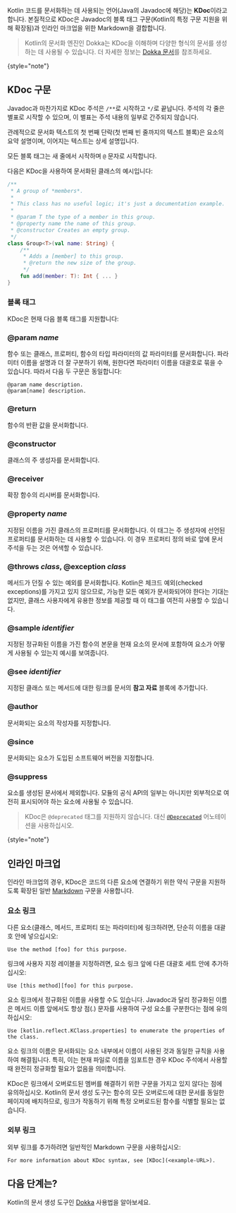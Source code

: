 [//]: # (title: Kotlin 코드 문서화: KDoc)

Kotlin 코드를 문서화하는 데 사용되는 언어(Java의 Javadoc에 해당)는 **KDoc**이라고 합니다. 본질적으로 KDoc은 Javadoc의 블록 태그 구문(Kotlin의 특정 구문 지원을 위해 확장됨)과 인라인 마크업을 위한 Markdown을 결합합니다.

> Kotlin의 문서화 엔진인 Dokka는 KDoc을 이해하며 다양한 형식의 문서를 생성하는 데 사용될 수 있습니다. 더 자세한 정보는 [Dokka 문서](dokka-introduction.md)를 참조하세요.
>
{style="note"}

## KDoc 구문

Javadoc과 마찬가지로 KDoc 주석은 `/**`로 시작하고 `*/`로 끝납니다. 주석의 각 줄은 별표로 시작할 수 있으며, 이 별표는 주석 내용의 일부로 간주되지 않습니다.

관례적으로 문서화 텍스트의 첫 번째 단락(첫 번째 빈 줄까지의 텍스트 블록)은 요소의 요약 설명이며, 이어지는 텍스트는 상세 설명입니다.

모든 블록 태그는 새 줄에서 시작하며 `@` 문자로 시작합니다.

다음은 KDoc을 사용하여 문서화된 클래스의 예시입니다:

```kotlin
/**
 * A group of *members*.
 *
 * This class has no useful logic; it's just a documentation example.
 *
 * @param T the type of a member in this group.
 * @property name the name of this group.
 * @constructor Creates an empty group.
 */
class Group<T>(val name: String) {
    /**
     * Adds a [member] to this group.
     * @return the new size of the group.
     */
    fun add(member: T): Int { ... }
}
```

### 블록 태그

KDoc은 현재 다음 블록 태그를 지원합니다:

### @param _name_

함수 또는 클래스, 프로퍼티, 함수의 타입 파라미터의 값 파라미터를 문서화합니다.
파라미터 이름을 설명과 더 잘 구분하기 위해, 원한다면 파라미터 이름을 대괄호로 묶을 수 있습니다. 따라서 다음 두 구문은 동일합니다:

```none
@param name description.
@param[name] description.
```

### @return

함수의 반환 값을 문서화합니다.

### @constructor

클래스의 주 생성자를 문서화합니다.

### @receiver

확장 함수의 리시버를 문서화합니다.

### @property _name_

지정된 이름을 가진 클래스의 프로퍼티를 문서화합니다. 이 태그는 주 생성자에 선언된 프로퍼티를 문서화하는 데 사용할 수 있습니다. 이 경우 프로퍼티 정의 바로 앞에 문서 주석을 두는 것은 어색할 수 있습니다.

### @throws _class_, @exception _class_

메서드가 던질 수 있는 예외를 문서화합니다. Kotlin은 체크드 예외(checked exceptions)를 가지고 있지 않으므로, 가능한 모든 예외가 문서화되어야 한다는 기대는 없지만, 클래스 사용자에게 유용한 정보를 제공할 때 이 태그를 여전히 사용할 수 있습니다.

### @sample _identifier_

지정된 정규화된 이름을 가진 함수의 본문을 현재 요소의 문서에 포함하여 요소가 어떻게 사용될 수 있는지 예시를 보여줍니다.

### @see _identifier_

지정된 클래스 또는 메서드에 대한 링크를 문서의 **참고 자료** 블록에 추가합니다.

### @author

문서화되는 요소의 작성자를 지정합니다.

### @since

문서화되는 요소가 도입된 소프트웨어 버전을 지정합니다.

### @suppress

요소를 생성된 문서에서 제외합니다. 모듈의 공식 API의 일부는 아니지만 외부적으로 여전히 표시되어야 하는 요소에 사용될 수 있습니다.

> KDoc은 `@deprecated` 태그를 지원하지 않습니다. 대신 [`@Deprecated`](https://kotlinlang.org/api/core/kotlin-stdlib/kotlin/-deprecated/) 어노테이션을 사용하십시오.
>
{style="note"}

## 인라인 마크업

인라인 마크업의 경우, KDoc은 코드의 다른 요소에 연결하기 위한 약식 구문을 지원하도록 확장된 일반 [Markdown](https://daringfireball.net/projects/markdown/syntax) 구문을 사용합니다.

### 요소 링크

다른 요소(클래스, 메서드, 프로퍼티 또는 파라미터)에 링크하려면, 단순히 이름을 대괄호 안에 넣으십시오:

```none
Use the method [foo] for this purpose.
```

링크에 사용자 지정 레이블을 지정하려면, 요소 링크 앞에 다른 대괄호 세트 안에 추가하십시오:

```none
Use [this method][foo] for this purpose.
```

요소 링크에서 정규화된 이름을 사용할 수도 있습니다. Javadoc과 달리 정규화된 이름은 메서드 이름 앞에서도 항상 점(.) 문자를 사용하여 구성 요소를 구분한다는 점에 유의하십시오:

```none
Use [kotlin.reflect.KClass.properties] to enumerate the properties of the class.
```

요소 링크의 이름은 문서화되는 요소 내부에서 이름이 사용된 것과 동일한 규칙을 사용하여 해결됩니다. 특히, 이는 현재 파일로 이름을 임포트한 경우 KDoc 주석에서 사용할 때 완전히 정규화할 필요가 없음을 의미합니다.

KDoc은 링크에서 오버로드된 멤버를 해결하기 위한 구문을 가지고 있지 않다는 점에 유의하십시오. Kotlin의 문서 생성 도구는 함수의 모든 오버로드에 대한 문서를 동일한 페이지에 배치하므로, 링크가 작동하기 위해 특정 오버로드된 함수를 식별할 필요는 없습니다.

### 외부 링크

외부 링크를 추가하려면 일반적인 Markdown 구문을 사용하십시오:

```none
For more information about KDoc syntax, see [KDoc](<example-URL>).
```

## 다음 단계는?

Kotlin의 문서 생성 도구인 [Dokka](dokka-introduction.md) 사용법을 알아보세요.